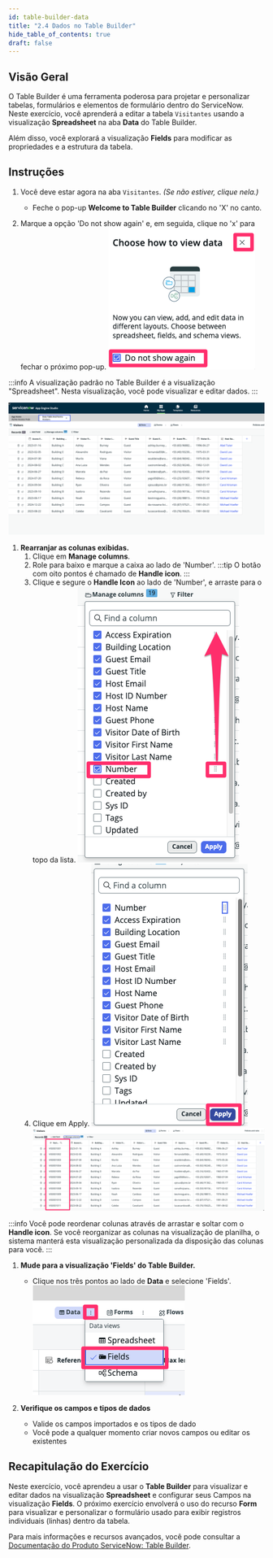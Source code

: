 ```yaml
---
id: table-builder-data
title: "2.4 Dados no Table Builder"
hide_table_of_contents: true
draft: false
---
```


## Visão Geral

O Table Builder é uma ferramenta poderosa para projetar e personalizar tabelas, formulários e elementos de formulário dentro do ServiceNow. Neste exercício, você aprenderá a editar a tabela `Visitantes` usando a visualização **Spreadsheet** na aba **Data** do Table Builder.

Além disso, você explorará a visualização **Fields** para modificar as propriedades e a estrutura da tabela.

## Instruções

1. Você deve estar agora na aba `Visitantes`. _(Se não estiver, clique nela.)_
   * Feche o pop-up **Welcome to Table Builder** clicando no 'X' no canto.

2. Marque a opção 'Do not show again' e, em seguida, clique no 'x' para fechar o próximo pop-up.
   ![](../images/2024-12-07-20-57-12.png)

:::info
A visualização padrão no Table Builder é a visualização "Spreadsheet".
Nesta visualização, você pode visualizar e editar dados.
:::

![](../images/2024-12-07-21-34-14.png)

1. **Rearranjar as colunas exibidas.**
   1. Clique em **Manage columns**.
   2. Role para baixo e marque a caixa ao lado de 'Number'.
   :::tip
   O botão com oito pontos é chamado de **Handle icon**.
   :::
   3. Clique e segure o **Handle Icon** ao lado de 'Number', e arraste para o topo da lista.
   ![](../images/2024-12-07-20-51-49.png)
   4. Clique em <span className="button-purple">Apply</span>.
   ![](../images/2024-12-07-20-53-26.png)
   ![](../images/2024-12-07-21-34-55.png)

:::info
Você pode reordenar colunas através de arrastar e soltar com o **Handle icon**.
Se você reorganizar as colunas na visualização de planilha, o sistema manterá esta visualização personalizada da disposição das colunas para você.
:::

1.  **Mude para a visualização 'Fields' do Table Builder.**
    - Clique nos três pontos ao lado de **Data** e selecione 'Fields'.
    ![](../images/2024-12-07-20-58-07.png)

2.  **Verifique os campos e tipos de dados**
    - Valide os campos importados e os tipos de dado
    - Você pode a qualquer momento criar novos campos ou editar os existentes


## Recapitulação do Exercício

Neste exercício, você aprendeu a usar o **Table Builder** para visualizar e editar dados na visualização **Spreadsheet** e configurar seus Campos na visualização **Fields**. O próximo exercício envolverá o uso do recurso **Form** para visualizar e personalizar o formulário usado para exibir registros individuais (linhas) dentro da tabela.

Para mais informações e recursos avançados, você pode consultar a [Documentação do Produto ServiceNow: Table Builder](https://docs.servicenow.com/csh?topicname=tb-landing-page.html&version=latest).
